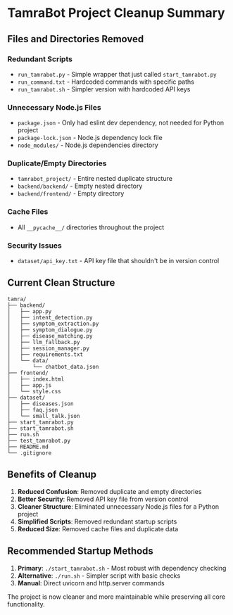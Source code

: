 # TamraBot Project Cleanup Summary

## Files and Directories Removed

### Redundant Scripts
- `run_tamrabot.py` - Simple wrapper that just called `start_tamrabot.py`
- `run_command.txt` - Hardcoded commands with specific paths
- `run_tamrabot.sh` - Simpler version with hardcoded API keys

### Unnecessary Node.js Files
- `package.json` - Only had eslint dev dependency, not needed for Python project
- `package-lock.json` - Node.js dependency lock file
- `node_modules/` - Node.js dependencies directory

### Duplicate/Empty Directories
- `tamrabot_project/` - Entire nested duplicate structure
- `backend/backend/` - Empty nested directory
- `backend/frontend/` - Empty directory

### Cache Files
- All `__pycache__/` directories throughout the project

### Security Issues
- `dataset/api_key.txt` - API key file that shouldn't be in version control

## Current Clean Structure

```
tamra/
├── backend/
│   ├── app.py
│   ├── intent_detection.py
│   ├── symptom_extraction.py
│   ├── symptom_dialogue.py
│   ├── disease_matching.py
│   ├── llm_fallback.py
│   ├── session_manager.py
│   ├── requirements.txt
│   └── data/
│       └── chatbot_data.json
├── frontend/
│   ├── index.html
│   ├── app.js
│   └── style.css
├── dataset/
│   ├── diseases.json
│   ├── faq.json
│   └── small_talk.json
├── start_tamrabot.py
├── start_tamrabot.sh
├── run.sh
├── test_tamrabot.py
├── README.md
└── .gitignore
```

## Benefits of Cleanup

1. **Reduced Confusion**: Removed duplicate and empty directories
2. **Better Security**: Removed API key file from version control
3. **Cleaner Structure**: Eliminated unnecessary Node.js files for a Python project
4. **Simplified Scripts**: Removed redundant startup scripts
5. **Reduced Size**: Removed cache files and duplicate data

## Recommended Startup Methods

1. **Primary**: `./start_tamrabot.sh` - Most robust with dependency checking
2. **Alternative**: `./run.sh` - Simpler script with basic checks
3. **Manual**: Direct uvicorn and http.server commands

The project is now cleaner and more maintainable while preserving all core functionality. 